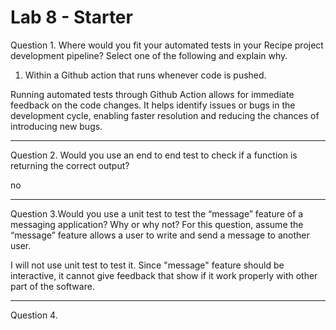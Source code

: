 # Lab 8 - Starter

Question 1.  Where would you fit your automated tests in your Recipe project development pipeline? Select one of the following and explain why.

1. Within a Github action that runs whenever code is pushed. 

Running automated tests through Github Action allows for immediate feedback on the code changes. It helps identify issues or bugs in the development cycle, enabling faster resolution and reducing the chances of introducing new bugs.

---

Question 2. Would you use an end to end test to check if a function is returning the correct output? 

no

---

Question 3.Would you use a unit test to test the “message” feature of a messaging application? Why or why not? For this question, assume the “message” feature allows a user to write and send a message to another user.

I will not use unit test to test it. Since "message" feature should be interactive, it cannot give feedback that show if it work properly with other part of the software.

---

Question 4.